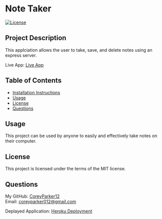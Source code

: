# Note Taker  

  [![License](https://img.shields.io/badge/License-MIT-blue.svg)](https://opensource.org/licenses/MIT)

## Project Description

  This applciation allows the user to take, save, and delete notes using an express server.
  
  Live App: [Live App](https://note-taker-coreyparker.herokuapp.com/)

## Table of Contents

  * [Installation Instructions](#installation)
  * [Usage](#usage)
  * [License](#license)
  * [Questions](#questions)


## Usage

  This project can be used by anyone to easily and effectively take notes on their computer.

## License

  This project is licensed under the terms of the MIT license.  

## Questions

My GitHub: [CoreyParker12](https://github.com/CoreyParker12)  
Email: coreyparker012@gmail.com

Deplayed Application: [Heroku Deployment](https://note-taker-coreyparker.herokuapp.com/)

